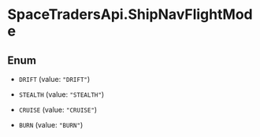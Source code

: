 # SpaceTradersApi.ShipNavFlightMode

## Enum


* `DRIFT` (value: `"DRIFT"`)

* `STEALTH` (value: `"STEALTH"`)

* `CRUISE` (value: `"CRUISE"`)

* `BURN` (value: `"BURN"`)


